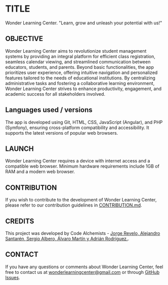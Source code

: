 # TITLE
Wonder Learning Center.
"Learn, grow and unleash your potential with us!"

## OBJECTIVE
Wonder Learning Center aims to revolutionize student management systems by providing an integral platform for efficient class registration, seamless calendar viewing, and streamlined communication between educators, students, and parents. Beyond basic functionalities, the app prioritizes user experience, offering intuitive navigation and personalized features tailored to the needs of educational institutions. By centralizing administrative tasks and fostering a collaborative learning environment, Wonder Learning Center strives to enhance productivity, engagement, and academic success for all stakeholders involved.

## Languages used / versions
The app is developed using Git, HTML, CSS, JavaScript (Angular), and PHP (Symfony), ensuring cross-platform compatibility and accessibility. It supports the latest versions of popular web browsers.

## LAUNCH
Wonder Learning Center requires a device with internet access and a compatible web browser. Minimum hardware requirements include 1GB of RAM and a modern web browser.

## CONTRIBUTION
If you wish to contribute to the development of Wonder Learning Center, please refer to our contribution guidelines in [CONTRIBUTION.md](CONTRIBUTION.md).

## CREDITS
This project was developed by Code Alchemists - [Jorge Revelo, Alejandro Santarén, Sergio Albero, Álvaro Martín y Adrián Rodríguez.](https://github.com/JorgitoR72/WonderLearningCenter.git).

## CONTACT
If you have any questions or comments about Wonder Learning Center, feel free to contact us at [wonderlearningcenter@gmail.com](mailto:wonderlearningcenter@gmail.com) or through [GitHub Issues](https://github.com/JorgitoR72/WonderLearningCenter.git/issues).
